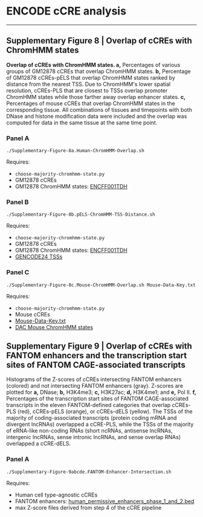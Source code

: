 # ENCODE cCRE analysis

---

## Supplementary Figure 8 | Overlap of cCREs with ChromHMM states

**Overlap of cCREs with ChromHMM states. a,** Percentages of various groups of GM12878 cCREs that overlap ChromHMM states. **b,** Percentage of GM12878 cCREs-pELS that overlap ChromHMM states ranked by distance from the nearest TSS. Due to ChromHMM's lower spatial resolution, cCREs-PLS that are closest to TSSs overlap promoter ChromHMM states while those farther away overlap enhancer states. **c,** Percentages of mouse cCREs that overlap ChromHMM states in the corresponding tissue. All combinations of tissues and timepoints with both DNase and histone modification data were included and the overlap was computed for data in the same tissue at the same time point.

### Panel A

```
./Supplementary-Figure-8a.Human-ChromHMM-Overlap.sh
```

Requires: 
* `choose-majority-chromhmm-state.py`
* GM12878 cCREs
* GM12878 ChromHMM states: [ENCFF001TDH](https://www.encodeproject.org/files/ENCFF001TDH/)


### Panel B

```
./Supplementary-Figure-8b.pELS-ChromHMM-TSS-Distance.sh
```

Requires:
* `choose-majority-chromhmm-state.py`
* GM12878 cCREs
* GM12878 ChromHMM states: [ENCFF001TDH](https://www.encodeproject.org/files/ENCFF001TDH/)
* [GENCODE24 TSSs](https://github.com/weng-lab/ENCODE-cCREs/blob/master/Version-2/cCRE-Pipeline/Input-Data/hg38/GENCODE24/TSS.Basic.bed.gz)


### Panel C

```
./Supplementary-Figure-8c.Mouse-ChromHMM-Overlap.sh Mouse-Data-Key.txt
```

Requires:
* `choose-majority-chromhmm-state.py`
* Mouse cCREs
* [Mouse-Data-Key.txt](https://github.com/weng-lab/ENCODE-cCREs/blob/master/Version-2/cCRE-Analysis/Input-Data/mm10/DAC-Mouse-ChromHMM/Mouse-Data-Key.txt)
* [DAC Mouse ChromHMM states](https://github.com/weng-lab/ENCODE-cCREs/tree/master/Version-2/cCRE-Analysis/Input-Data/mm10/DAC-Mouse-ChromHMM)


## Supplementary Figure 9 | Overlap of cCREs with FANTOM enhancers and the transcription start sites of FANTOM CAGE-associated transcripts

Histograms of the Z-scores of cCREs intersecting FANTOM enhancers (colored) and not intersecting FANTOM enhancers (gray). Z-scores are plotted for **a,** DNase; **b,** H3K4me3; **c,** H3K27ac; **d,** H3K4me1; and **e,** Pol II. **f,** Percentages of the transcription start sites of FANTOM CAGE-associated transcripts in the eleven FANTOM-defined categories that overlap cCREs-PLS (red), cCREs-pELS (orange), or cCREs-dELS (yellow). The TSSs of the majority of coding-associated transcripts (protein coding mRNA and divergent lncRNAs) overlapped a cCRE-PLS, while the TSSs of the majority of eRNA-like non-coding RNAs (short ncRNAs, antisense lncRNAs, intergenic lncRNAs, sense intronic lncRNAs, and sense overlap RNAs) overlapped a cCRE-dELS.

### Panel A

```
./Supplementary-Figure-9abcde.FANTOM-Enhancer-Intersection.sh
```

Requires:
* Human cell type-agnostic cCREs
* FANTOM enhancers: [human_permissive_enhancers_phase_1_and_2.bed](https://fantom.gsc.riken.jp/5/datafiles/latest/extra/Enhancers/human_permissive_enhancers_phase_1_and_2.bed.gz)
* max Z-score files derived from step 4 of the cCRE pipeline


